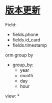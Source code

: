 # [版本更新](https://github.com/pydtools/drfcommon/blob/main/CHANGELOG.md)
Field:
* fields.phone
* fields.id_card
* fields.timestamp

orm group by
* group_by:
    * year
    * month
    * day
    * hour
   
view:
* 
